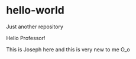 # hello-world
Just another repository

Hello Professor!

This is Joseph here and this is very new to me O_o
